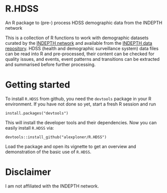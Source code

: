 # R.HDSS
An R package to (pre-) process HDSS demographic data from the INDEPTH network

This is a collection of R functions to work with demographic datasets curated by the [INDEPTH network](www.indepth-network.org/) 
and available from the [INDEPTH data repository](http://www.indepth-ishare.org/index.php/home). HDSS (health and demographic 
surveillance system) data files can be read into R and pre-processed, their content can be checked for quality issues, and events, 
event patterns and transitions can be extracted and summarised before further processing.

# Getting started

To install `R.HDSS` from github, you need the `devtools` package in your R environment. If you have not done so yet, start a fresh
R session and run 
```
install.packages("devtools")
```
This will install the developer tools and their dependencies. Now you can easily install `R.HDSS` via:
```
devtools::install_github("alexploner/R.HDSS")
```
Load the package and open its vignette to get an overview and demonstration of the basic use of `R.HDSS`.

# Disclaimer

I am not affiliated with the INDEPTH network.
